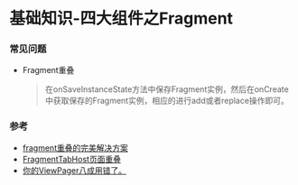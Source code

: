 # 基础知识-四大组件之Fragment

### 常见问题
* Fragment重叠
	
	> 在onSaveInstanceState方法中保存Fragment实例，然后在onCreate中获取保存的Fragment实例，相应的进行add或者replace操作即可。

### 参考
* [fragment重叠的完美解决方案](https://blog.csdn.net/yuzhiqiang_1993/article/details/75014591)
* [FragmentTabHost页面重叠](https://blog.csdn.net/u011803341/article/details/68064339)
* [你的ViewPager八成用错了。](https://juejin.im/post/5dfe336a51882512546f038e)